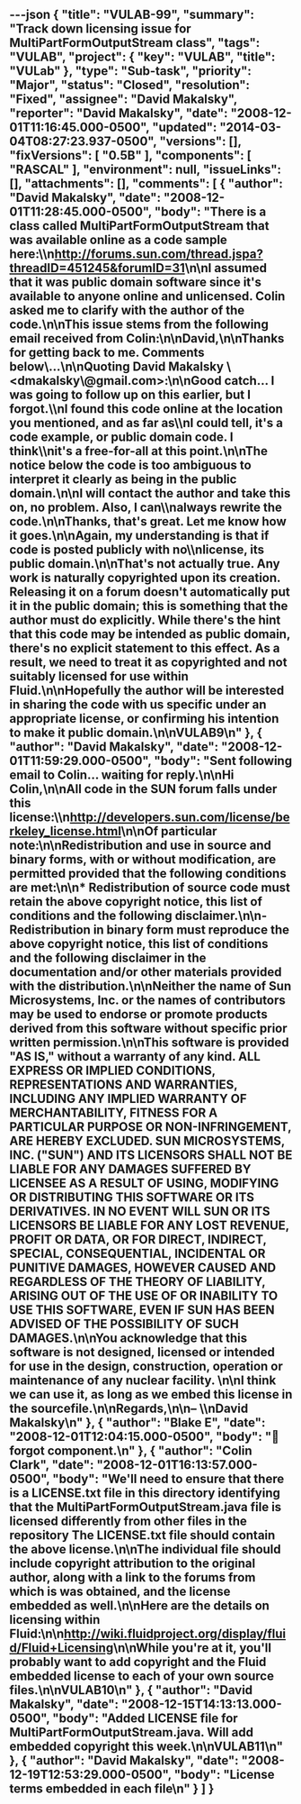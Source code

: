 ---json
{
  "title": "VULAB-99",
  "summary": "Track down licensing issue for MultiPartFormOutputStream class",
  "tags": "VULAB",
  "project": {
    "key": "VULAB",
    "title": "VULab"
  },
  "type": "Sub-task",
  "priority": "Major",
  "status": "Closed",
  "resolution": "Fixed",
  "assignee": "David Makalsky",
  "reporter": "David Makalsky",
  "date": "2008-12-01T11:16:45.000-0500",
  "updated": "2014-03-04T08:27:23.937-0500",
  "versions": [],
  "fixVersions": [
    "0.5B"
  ],
  "components": [
    "RASCAL"
  ],
  "environment": null,
  "issueLinks": [],
  "attachments": [],
  "comments": [
    {
      "author": "David Makalsky",
      "date": "2008-12-01T11:28:45.000-0500",
      "body": "There is a class called MultiPartFormOutputStream that was available online as a code sample here:\\\n<http://forums.sun.com/thread.jspa?threadID=451245&forumID=31>\n\nI assumed that it was public domain software since it's available to anyone online and unlicensed.  Colin asked me to clarify with the author of the code.\n\nThis issue stems from the following email received from Colin:\n\nDavid,\n\nThanks for getting back to me. Comments below\\...\n\nQuoting David Makalsky \\<dmakalsky\\@gmail.com>:\n\nGood catch... I was going to follow up on this earlier, but I forgot.\\\nI found this code online at the location you mentioned, and as far as\\\nI could tell, it's a code example, or public domain code.  I think\\\nit's a free-for-all at this point.\n\nThe notice below the code is too ambiguous to interpret it clearly as being in the public domain.\n\nI will contact the author and take this on, no problem.  Also, I can\\\nalways rewrite the code.\n\nThanks, that's great. Let me know how it goes.\n\nAgain, my understanding is that if code is posted publicly with no\\\nlicense, its public domain.\n\nThat's not actually true. Any work is naturally copyrighted upon its creation. Releasing it on a forum doesn't automatically put it in the public domain; this is something that the author must do explicitly. While there's the hint that this code **may** be intended as public domain, there's no explicit statement to this effect. As a result, we need to treat it as copyrighted and not suitably licensed for use within Fluid.\n\nHopefully the author will be interested in sharing the code with us specific under an appropriate license, or confirming his intention to make it public domain.\n\nVULAB9\n"
    },
    {
      "author": "David Makalsky",
      "date": "2008-12-01T11:59:29.000-0500",
      "body": "Sent following email to Colin... waiting for reply.\n\nHi Colin,\n\nAll code in the SUN forum falls under this license:\\\n<http://developers.sun.com/license/berkeley_license.html>\n\nOf particular note:\n\nRedistribution and use in source and binary forms, with or without modification, are permitted provided that the following conditions are met:\n\n* Redistribution of source code must retain the above copyright notice, this list of conditions and the following disclaimer.\n\n- Redistribution in binary form must reproduce the above copyright notice, this list of conditions and the following disclaimer in the documentation and/or other materials provided with the distribution.\n\nNeither the name of Sun Microsystems, Inc. or the names of contributors may be used to endorse or promote products derived from this software without specific prior written permission.\n\nThis software is provided \"AS IS,\" without a warranty of any kind. ALL EXPRESS OR IMPLIED CONDITIONS, REPRESENTATIONS AND WARRANTIES, INCLUDING ANY IMPLIED WARRANTY OF MERCHANTABILITY, FITNESS FOR A PARTICULAR PURPOSE OR NON-INFRINGEMENT, ARE HEREBY EXCLUDED. SUN MICROSYSTEMS, INC. (\"SUN\") AND ITS LICENSORS SHALL NOT BE LIABLE FOR ANY DAMAGES SUFFERED BY LICENSEE AS A RESULT OF USING, MODIFYING OR DISTRIBUTING THIS SOFTWARE OR ITS DERIVATIVES. IN NO EVENT WILL SUN OR ITS LICENSORS BE LIABLE FOR ANY LOST REVENUE, PROFIT OR DATA, OR FOR DIRECT, INDIRECT, SPECIAL, CONSEQUENTIAL, INCIDENTAL OR PUNITIVE DAMAGES, HOWEVER CAUSED AND REGARDLESS OF THE THEORY OF LIABILITY, ARISING OUT OF THE USE OF OR INABILITY TO USE THIS SOFTWARE, EVEN IF SUN HAS BEEN ADVISED OF THE POSSIBILITY OF SUCH DAMAGES.\n\nYou acknowledge that this software is not designed, licensed or intended for use in the design, construction, operation or maintenance of any nuclear facility.&#x20;\n\nI think we can use it, as long as we embed this license in the sourcefile.\n\nRegards,\n\n– \\\nDavid Makalsky\n"
    },
    {
      "author": "Blake E",
      "date": "2008-12-01T12:04:15.000-0500",
      "body": "🙂 forgot component.\n"
    },
    {
      "author": "Colin Clark",
      "date": "2008-12-01T16:13:57.000-0500",
      "body": "We'll need to ensure that there is a LICENSE.txt file in this directory identifying that the MultiPartFormOutputStream.java file is licensed differently from other files in the repository The LICENSE.txt file should contain the above license.\n\nThe individual file should include copyright attribution to the original author, along with a link to the forums from which is was obtained, and the license embedded as well.\n\nHere are the details on licensing within Fluid:\n\n<http://wiki.fluidproject.org/display/fluid/Fluid+Licensing>\n\nWhile you're at it, you'll probably want to add copyright and the Fluid embedded license to each of your own source files.\n\nVULAB10\n"
    },
    {
      "author": "David Makalsky",
      "date": "2008-12-15T14:13:13.000-0500",
      "body": "Added LICENSE file for MultiPartFormOutputStream.java.  Will add embedded copyright this week.\n\nVULAB11\n"
    },
    {
      "author": "David Makalsky",
      "date": "2008-12-19T12:53:29.000-0500",
      "body": "License terms embedded in each file\n"
    }
  ]
}
---

        